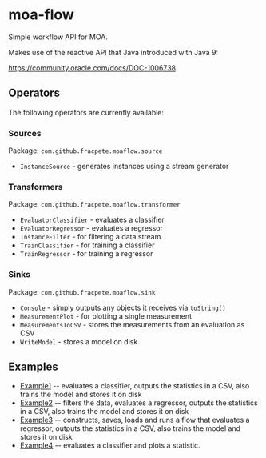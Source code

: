 # moa-flow
Simple workflow API for MOA.

Makes use of the reactive API that Java introduced with Java 9:

https://community.oracle.com/docs/DOC-1006738

## Operators

The following operators are currently available:

### Sources

Package: `com.github.fracpete.moaflow.source`

* `InstanceSource` - generates instances using a stream generator

### Transformers

Package: `com.github.fracpete.moaflow.transformer`

* `EvaluatorClassifier` - evaluates a classifier
* `EvaluatorRegressor` - evaluates a regressor
* `InstanceFilter` - for filtering a data stream
* `TrainClassifier` - for training a classifier
* `TrainRegressor` - for training a regressor

### Sinks

Package: `com.github.fracpete.moaflow.sink`

* `Console` - simply outputs any objects it receives via `toString()`
* `MeasurementPlot` - for plotting a single measurement
* `MeasurementsToCSV` - stores the measurements from an evaluation as CSV
* `WriteModel` - stores a model on disk

## Examples

* [Example1](moa-flow-examples/src/main/java/moaflow/examples/Example1.java) -- evaluates 
  a classifier, outputs the statistics in a CSV, also trains the model and stores it on disk 
* [Example2](moa-flow-examples/src/main/java/moaflow/examples/Example2.java) -- filters the 
  data, evaluates a regressor, outputs the statistics in a CSV, also trains the model and stores it on disk 
* [Example3](moa-flow-examples/src/main/java/moaflow/examples/Example3.java) -- constructs, 
  saves, loads and runs a flow that evaluates a regressor, outputs the statistics in a CSV, 
  also trains the model and stores it on disk 
* [Example4](moa-flow-examples/src/main/java/moaflow/examples/Example4.java) -- evaluates 
  a classifier and plots a statistic. 
